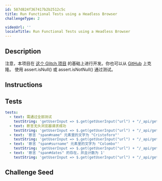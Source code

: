 ```yaml
---
id: 587d824f367417b2b2512c5c
title: Run Functional Tests using a Headless Browser
challengeType: 2

videoUrl: ''
localeTitle: Run Functional Tests using a Headless Browser
---
```


## Description
<section id='description'>
注意，本项目在 <a href='https://glitch.com/#!/import/github/freeCodeCamp/boilerplate-infosec/'>这个 Glitch 项目</a> 的基础上进行开发。你也可以从 <a href='https://github.com/freeCodeCamp/boilerplate-infosec/'>GitHub</a> 上克隆。
使用 assert.isNull() 或 assert.isNotNull() 通过测试。
</section>

## Instructions
<section id='instructions'>

</section>

## Tests
<section id='tests'>

```yml
tests:
  - text: 需通过全部测试
    testString: 'getUserInput => $.get(getUserInput("url") + "/_api/get-tests?type=functional&n=4").then(data => { assert.equal(data.state,"passed"); }, xhr => { throw new Error(xhr.responseText); })'
  - text: 断言无头浏览器请求成功
    testString: 'getUserInput => $.get(getUserInput("url") + "/_api/get-tests?type=functional&n=4").then(data => { assert.equal(data.assertions[0].method, "browser.success"); }, xhr => { throw new Error(xhr.responseText); })'
  - text: '断言 "span#name" 元素里的文字为 "Cristoforo"'
    testString: 'getUserInput => $.get(getUserInput("url") + "/_api/get-tests?type=functional&n=4").then(data => { assert.equal(data.assertions[1].method, "browser.text"); assert.equal(data.assertions[1].args[0], "\"span#name\""); assert.equal(data.assertions[1].args[1], "\"Cristoforo\"");}, xhr => { throw new Error(xhr.responseText); })'
  - text: '断言 "span#surname" 元素里的文字为 "Colombo"'
    testString: 'getUserInput => $.get(getUserInput("url") + "/_api/get-tests?type=functional&n=4").then(data => { assert.equal(data.assertions[2].method, "browser.text"); assert.equal(data.assertions[2].args[0], "\"span#surname\""); assert.equal(data.assertions[2].args[1], "\"Colombo\"");}, xhr => { throw new Error(xhr.responseText); })'
  - text: '断言 "span#dates" 的存在，并且计数为 1'
    testString: 'getUserInput => $.get(getUserInput("url") + "/_api/get-tests?type=functional&n=4").then(data => { assert.equal(data.assertions[3].method, "browser.element"); assert.equal(data.assertions[3].args[0], "\"span#dates\""); assert.equal(data.assertions[3].args[1], 1);}, xhr => { throw new Error(xhr.responseText); })'

```

</section>

## Challenge Seed
<section id='challengeSeed'>















</section>

              